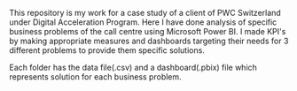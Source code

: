 This repository is my work for a case study of a client of PWC Switzerland under Digital Acceleration Program. Here I have done analysis of specific business problems of the call centre using Microsoft Power BI. I made KPI's by making appropriate measures and dashboards targeting their needs for 3 different problems to provide them specific solutions.

Each folder has the data file(.csv) and a dashboard(.pbix) file which represents solution for each business problem.
